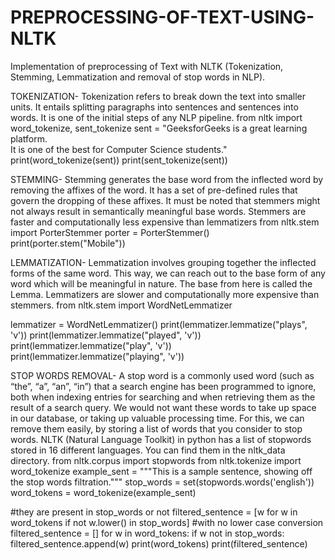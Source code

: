 # PREPROCESSING-OF-TEXT-USING-NLTK

Implementation of preprocessing of Text with NLTK (Tokenization, Stemming, Lemmatization and removal of stop words in NLP).

TOKENIZATION-
Tokenization refers to break down the text into smaller units. It entails splitting paragraphs into sentences and sentences into words. It is one of the initial steps of any NLP pipeline.
from nltk import word_tokenize, sent_tokenize
sent = "GeeksforGeeks is a great learning platform.\
It is one of the best for Computer Science students."
print(word_tokenize(sent))
print(sent_tokenize(sent))

STEMMING-
Stemming generates the base word from the inflected word by removing the affixes of the word. It has a set of pre-defined rules that govern the dropping of these affixes. It must be noted that stemmers might not always result in semantically meaningful base words. Stemmers are faster and computationally less expensive than lemmatizers
from nltk.stem import PorterStemmer
porter = PorterStemmer()
print(porter.stem("Mobile"))

LEMMATIZATION-
Lemmatization involves grouping together the inflected forms of the same word. This way, we can reach out to the base form of any word which will be meaningful in nature. The base from here is called the Lemma. Lemmatizers are slower and computationally more expensive than stemmers.
from nltk.stem import WordNetLemmatizer

lemmatizer = WordNetLemmatizer()
print(lemmatizer.lemmatize("plays", 'v'))
print(lemmatizer.lemmatize("played", 'v'))
print(lemmatizer.lemmatize("play", 'v'))
print(lemmatizer.lemmatize("playing", 'v'))

STOP WORDS REMOVAL-
A stop word is a commonly used word (such as “the”, “a”, “an”, “in”) that a search engine has been programmed to ignore, both when indexing entries for searching and when retrieving them as the result of a search query.
We would not want these words to take up space in our database, or taking up valuable processing time. For this, we can remove them easily, by storing a list of words that you consider to stop words. NLTK (Natural Language Toolkit) in python has a list of stopwords stored in 16 different languages. You can find them in the nltk_data directory.
from nltk.corpus import stopwords
from nltk.tokenize import word_tokenize
example_sent = """This is a sample sentence,
showing off the stop words filtration."""
stop_words = set(stopwords.words('english'))
word_tokens = word_tokenize(example_sent)

#they are present in stop_words or not
filtered_sentence = [w for w in word_tokens if not w.lower() in stop_words]
#with no lower case conversion
filtered_sentence = []
for w in word_tokens:
if w not in stop_words:
filtered_sentence.append(w)
print(word_tokens)
print(filtered_sentence)
